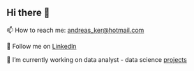 ## Hi there 👋

📫 How to reach me: andreas_ker@hotmail.com

💬 Follow me on [Linkedln](www.linkedin.com/in/andreasavgoustis)

🔭 I’m currently working on data analyst - data science [projects](https://andreasavgou.github.io/) 
<!--
**AndreasAvgou/AndreasAvgou** is a ✨ _special_ ✨ repository because its `README.md` (this file) appears on your GitHub profile.

Here are some ideas to get you started:

- 🔭 I’m currently working on ...
- 🌱 I’m currently learning ...
- 👯 I’m looking to collaborate on ...
- 🤔 I’m looking for help with ...
- 💬 Ask me about ...
 📫 How to reach me: ...
- 😄 Pronouns: ...
- ⚡ Fun fact: ...
-->
